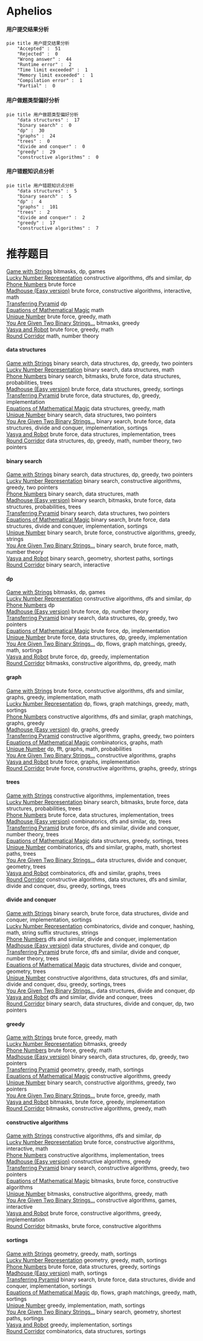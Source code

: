 # Aphelios
<!-- tabs:start -->
#### **用户提交结果分析**

```mermaid
pie title 用户提交结果分析
    "Accepted" :  51
    "Rejected" :  0
    "Wrong answer" :  44
    "Runtime error" :  2
    "Time limit exceeded" :  1
    "Memory limit exceeded" :  1
    "Compilation error" :  1
    "Partial" :  0
```
#### **用户做题类型偏好分析**

```mermaid
pie title 用户做题类型偏好分析
    "data structures" :  17
    "binary search" :  0
    "dp" :  30
    "graphs" :  24
    "trees" :  0
    "divide and conquer" :  0
    "greedy" :  29
    "constructive algorithms" :  0
```
#### **用户错题知识点分析**

```mermaid
pie title 用户错题知识点分析
    "data structures" :  5
    "binary search" :  5
    "dp" :  4
    "graphs" :  101
    "trees" :  2
    "divide and conquer" :  2
    "greedy" :  17
    "constructive algorithms" :  7
```
<!-- tabs:end -->
# 推荐题目
[Game with Strings](http://codeforces.com/problemset/problem/354/B)		bitmasks,
                        dp,
                        games		  
[Lucky Number Representation](http://codeforces.com/problemset/problem/354/E)		constructive algorithms,
                        dfs and similar,
                        dp		  
[Phone Numbers](http://codeforces.com/problemset/problem/1060/A)		brute force		  
[Madhouse (Easy version)](http://codeforces.com/problemset/problem/1286/C1)		brute force,
                        constructive algorithms,
                        interactive,
                        math		  
[Transferring Pyramid](http://codeforces.com/problemset/problem/354/D)		dp		  
[Equations of Mathematical Magic](http://codeforces.com/problemset/problem/1064/B)		math		  
[Unique Number](http://codeforces.com/problemset/problem/1462/C)		brute force,
                        greedy,
                        math		  
[You Are Given Two Binary Strings...](http://codeforces.com/problemset/problem/1202/A)		bitmasks,
                        greedy		  
[Vasya and Robot](http://codeforces.com/problemset/problem/354/A)		brute force,
                        greedy,
                        math		  
[Round Corridor](http://codeforces.com/problemset/problem/1200/C)		math,
                        number theory		  
<!-- tabs:start -->
#### **data structures**
[Game with Strings](http://codeforces.com/problemset/problem/1492/C)		binary search,
                        data structures,
                        dp,
                        greedy,
                        two pointers		  
[Lucky Number Representation](http://codeforces.com/problemset/problem/1490/G)		binary search,
                        data structures,
                        math		  
[Phone Numbers](http://codeforces.com/problemset/problem/1479/D)		binary search,
                        bitmasks,
                        brute force,
                        data structures,
                        probabilities,
                        trees		  
[Madhouse (Easy version)](http://codeforces.com/problemset/problem/1497/A)		brute force,
                        data structures,
                        greedy,
                        sortings		  
[Transferring Pyramid](http://codeforces.com/problemset/problem/1491/C)		brute force,
                        data structures,
                        dp,
                        greedy,
                        implementation		  
[Equations of Mathematical Magic](http://codeforces.com/problemset/problem/1492/B)		data structures,
                        greedy,
                        math		  
[Unique Number](http://codeforces.com/problemset/problem/1436/E)		binary search,
                        data structures,
                        two pointers		  
[You Are Given Two Binary Strings...](http://codeforces.com/problemset/problem/1461/D)		binary search,
                        brute force,
                        data structures,
                        divide and conquer,
                        implementation,
                        sortings		  
[Vasya and Robot](http://codeforces.com/problemset/problem/1511/C)		brute force,
                        data structures,
                        implementation,
                        trees		  
[Round Corridor](http://codeforces.com/problemset/problem/1497/E1)		data structures,
                        dp,
                        greedy,
                        math,
                        number theory,
                        two pointers		  
#### **binary search**
[Game with Strings](http://codeforces.com/problemset/problem/1492/C)		binary search,
                        data structures,
                        dp,
                        greedy,
                        two pointers		  
[Lucky Number Representation](http://codeforces.com/problemset/problem/1463/D)		binary search,
                        constructive algorithms,
                        greedy,
                        two pointers		  
[Phone Numbers](http://codeforces.com/problemset/problem/1490/G)		binary search,
                        data structures,
                        math		  
[Madhouse (Easy version)](http://codeforces.com/problemset/problem/1479/D)		binary search,
                        bitmasks,
                        brute force,
                        data structures,
                        probabilities,
                        trees		  
[Transferring Pyramid](http://codeforces.com/problemset/problem/1436/E)		binary search,
                        data structures,
                        two pointers		  
[Equations of Mathematical Magic](http://codeforces.com/problemset/problem/1461/D)		binary search,
                        brute force,
                        data structures,
                        divide and conquer,
                        implementation,
                        sortings		  
[Unique Number](http://codeforces.com/problemset/problem/1493/C)		binary search,
                        brute force,
                        constructive algorithms,
                        greedy,
                        strings		  
[You Are Given Two Binary Strings...](http://codeforces.com/problemset/problem/1487/D)		binary search,
                        brute force,
                        math,
                        number theory		  
[Vasya and Robot](http://codeforces.com/problemset/problem/1486/B)		binary search,
                        geometry,
                        shortest paths,
                        sortings		  
[Round Corridor](http://codeforces.com/problemset/problem/1486/C1)		binary search,
                        interactive		  
#### **dp**
[Game with Strings](http://codeforces.com/problemset/problem/354/B)		bitmasks,
                        dp,
                        games		  
[Lucky Number Representation](http://codeforces.com/problemset/problem/354/E)		constructive algorithms,
                        dfs and similar,
                        dp		  
[Phone Numbers](http://codeforces.com/problemset/problem/354/D)		dp		  
[Madhouse (Easy version)](http://codeforces.com/problemset/problem/354/C)		brute force,
                        dp,
                        number theory		  
[Transferring Pyramid](http://codeforces.com/problemset/problem/1492/C)		binary search,
                        data structures,
                        dp,
                        greedy,
                        two pointers		  
[Equations of Mathematical Magic](https://codeforces.com/contest/1457/problem/C)		brute force,
                        dp,
                        implementation		  
[Unique Number](http://codeforces.com/problemset/problem/1491/C)		brute force,
                        data structures,
                        dp,
                        greedy,
                        implementation		  
[You Are Given Two Binary Strings...](http://codeforces.com/problemset/problem/1437/C)		dp,
                        flows,
                        graph matchings,
                        greedy,
                        math,
                        sortings		  
[Vasya and Robot](http://codeforces.com/problemset/problem/1499/B)		brute force,
                        dp,
                        greedy,
                        implementation		  
[Round Corridor](http://codeforces.com/problemset/problem/1491/D)		bitmasks,
                        constructive algorithms,
                        dp,
                        greedy,
                        math		  
#### **graph**
[Game with Strings](http://codeforces.com/problemset/problem/1487/C)		brute force,
                        constructive algorithms,
                        dfs and similar,
                        graphs,
                        greedy,
                        implementation,
                        math		  
[Lucky Number Representation](http://codeforces.com/problemset/problem/1437/C)		dp,
                        flows,
                        graph matchings,
                        greedy,
                        math,
                        sortings		  
[Phone Numbers](http://codeforces.com/problemset/problem/1470/D)		constructive algorithms,
                        dfs and similar,
                        graph matchings,
                        graphs,
                        greedy		  
[Madhouse (Easy version)](http://codeforces.com/problemset/problem/1476/C)		dp,
                        graphs,
                        greedy		  
[Transferring Pyramid](http://codeforces.com/problemset/problem/1304/D)		constructive algorithms,
                        graphs,
                        greedy,
                        two pointers		  
[Equations of Mathematical Magic](http://codeforces.com/problemset/problem/1475/C)		combinatorics,
                        graphs,
                        math		  
[Unique Number](http://codeforces.com/problemset/problem/553/E)		dp,
                        fft,
                        graphs,
                        math,
                        probabilities		  
[You Are Given Two Binary Strings...](http://codeforces.com/problemset/problem/1495/C)		constructive algorithms,
                        graphs		  
[Vasya and Robot](http://codeforces.com/problemset/problem/1510/K)		brute force,
                        graphs,
                        implementation		  
[Round Corridor](http://codeforces.com/problemset/problem/1511/D)		brute force,
                        constructive algorithms,
                        graphs,
                        greedy,
                        strings		  
#### **trees**
[Game with Strings](https://codeforces.com/contest/1087/problem/D)		constructive algorithms,
                        implementation,
                        trees		  
[Lucky Number Representation](http://codeforces.com/problemset/problem/1479/D)		binary search,
                        bitmasks,
                        brute force,
                        data structures,
                        probabilities,
                        trees		  
[Phone Numbers](http://codeforces.com/problemset/problem/1511/C)		brute force,
                        data structures,
                        implementation,
                        trees		  
[Madhouse (Easy version)](http://codeforces.com/problemset/problem/1499/F)		combinatorics,
                        dfs and similar,
                        dp,
                        trees		  
[Transferring Pyramid](http://codeforces.com/problemset/problem/1491/E)		brute force,
                        dfs and similar,
                        divide and conquer,
                        number theory,
                        trees		  
[Equations of Mathematical Magic](http://codeforces.com/problemset/problem/1466/D)		data structures,
                        greedy,
                        sortings,
                        trees		  
[Unique Number](http://codeforces.com/problemset/problem/1495/D)		combinatorics,
                        dfs and similar,
                        graphs,
                        math,
                        shortest paths,
                        trees		  
[You Are Given Two Binary Strings...](http://codeforces.com/problemset/problem/1303/G)		data structures,
                        divide and conquer,
                        geometry,
                        trees		  
[Vasya and Robot](http://codeforces.com/problemset/problem/1454/E)		combinatorics,
                        dfs and similar,
                        graphs,
                        trees		  
[Round Corridor](http://codeforces.com/problemset/problem/1494/D)		constructive algorithms,
                        data structures,
                        dfs and similar,
                        divide and conquer,
                        dsu,
                        greedy,
                        sortings,
                        trees		  
#### **divide and conquer**
[Game with Strings](http://codeforces.com/problemset/problem/1461/D)		binary search,
                        brute force,
                        data structures,
                        divide and conquer,
                        implementation,
                        sortings		  
[Lucky Number Representation](http://codeforces.com/problemset/problem/1466/G)		combinatorics,
                        divide and conquer,
                        hashing,
                        math,
                        string suffix structures,
                        strings		  
[Phone Numbers](http://codeforces.com/problemset/problem/1490/D)		dfs and similar,
                        divide and conquer,
                        implementation		  
[Madhouse (Easy version)](https://codeforces.com/contest/1483/problem/C)		data structures,
                        divide and conquer,
                        dp		  
[Transferring Pyramid](http://codeforces.com/problemset/problem/1491/E)		brute force,
                        dfs and similar,
                        divide and conquer,
                        number theory,
                        trees		  
[Equations of Mathematical Magic](http://codeforces.com/problemset/problem/1303/G)		data structures,
                        divide and conquer,
                        geometry,
                        trees		  
[Unique Number](http://codeforces.com/problemset/problem/1494/D)		constructive algorithms,
                        data structures,
                        dfs and similar,
                        divide and conquer,
                        dsu,
                        greedy,
                        sortings,
                        trees		  
[You Are Given Two Binary Strings...](http://codeforces.com/problemset/problem/1482/E)		data structures,
                        divide and conquer,
                        dp		  
[Vasya and Robot](http://codeforces.com/problemset/problem/566/C)		dfs and similar,
                        divide and conquer,
                        trees		  
[Round Corridor](http://codeforces.com/problemset/problem/1428/F)		binary search,
                        data structures,
                        divide and conquer,
                        dp,
                        two pointers		  
#### **greedy**
[Game with Strings](http://codeforces.com/problemset/problem/1462/C)		brute force,
                        greedy,
                        math		  
[Lucky Number Representation](http://codeforces.com/problemset/problem/1202/A)		bitmasks,
                        greedy		  
[Phone Numbers](http://codeforces.com/problemset/problem/354/A)		brute force,
                        greedy,
                        math		  
[Madhouse (Easy version)](http://codeforces.com/problemset/problem/1492/C)		binary search,
                        data structures,
                        dp,
                        greedy,
                        two pointers		  
[Transferring Pyramid](https://codeforces.com/contest/1496/problem/C)		geometry,
                        greedy,
                        math,
                        sortings		  
[Equations of Mathematical Magic](http://codeforces.com/problemset/problem/1493/A)		constructive algorithms,
                        greedy		  
[Unique Number](http://codeforces.com/problemset/problem/1463/D)		binary search,
                        constructive algorithms,
                        greedy,
                        two pointers		  
[You Are Given Two Binary Strings...](http://codeforces.com/problemset/problem/1462/C)		brute force,
                        greedy,
                        math		  
[Vasya and Robot](http://codeforces.com/problemset/problem/1494/B)		bitmasks,
                        brute force,
                        greedy,
                        implementation		  
[Round Corridor](http://codeforces.com/problemset/problem/1492/D)		bitmasks,
                        constructive algorithms,
                        greedy,
                        math		  
#### **constructive algorithms**
[Game with Strings](http://codeforces.com/problemset/problem/354/E)		constructive algorithms,
                        dfs and similar,
                        dp		  
[Lucky Number Representation](http://codeforces.com/problemset/problem/1286/C1)		brute force,
                        constructive algorithms,
                        interactive,
                        math		  
[Phone Numbers](https://codeforces.com/contest/1087/problem/D)		constructive algorithms,
                        implementation,
                        trees		  
[Madhouse (Easy version)](http://codeforces.com/problemset/problem/1493/A)		constructive algorithms,
                        greedy		  
[Transferring Pyramid](http://codeforces.com/problemset/problem/1463/D)		binary search,
                        constructive algorithms,
                        greedy,
                        two pointers		  
[Equations of Mathematical Magic](https://codeforces.com/contest/1456/problem/B)		bitmasks,
                        brute force,
                        constructive algorithms		  
[Unique Number](http://codeforces.com/problemset/problem/1492/D)		bitmasks,
                        constructive algorithms,
                        greedy,
                        math		  
[You Are Given Two Binary Strings...](https://codeforces.com/contest/1504/problem/D)		constructive algorithms,
                        games,
                        interactive		  
[Vasya and Robot](https://codeforces.com/contest/1483/problem/A)		brute force,
                        constructive algorithms,
                        greedy,
                        implementation		  
[Round Corridor](https://codeforces.com/contest/1457/problem/D)		bitmasks,
                        brute force,
                        constructive algorithms		  
#### **sortings**
[Game with Strings](https://codeforces.com/contest/1496/problem/C)		geometry,
                        greedy,
                        math,
                        sortings		  
[Lucky Number Representation](http://codeforces.com/problemset/problem/1495/A)		geometry,
                        greedy,
                        math,
                        sortings		  
[Phone Numbers](http://codeforces.com/problemset/problem/1497/A)		brute force,
                        data structures,
                        greedy,
                        sortings		  
[Madhouse (Easy version)](http://codeforces.com/problemset/problem/1427/A)		math,
                        sortings		  
[Transferring Pyramid](http://codeforces.com/problemset/problem/1461/D)		binary search,
                        brute force,
                        data structures,
                        divide and conquer,
                        implementation,
                        sortings		  
[Equations of Mathematical Magic](http://codeforces.com/problemset/problem/1437/C)		dp,
                        flows,
                        graph matchings,
                        greedy,
                        math,
                        sortings		  
[Unique Number](http://codeforces.com/problemset/problem/1473/A)		greedy,
                        implementation,
                        math,
                        sortings		  
[You Are Given Two Binary Strings...](http://codeforces.com/problemset/problem/1486/B)		binary search,
                        geometry,
                        shortest paths,
                        sortings		  
[Vasya and Robot](http://codeforces.com/problemset/problem/1480/B)		greedy,
                        implementation,
                        sortings		  
[Round Corridor](http://codeforces.com/problemset/problem/1420/D)		combinatorics,
                        data structures,
                        sortings		  
<!-- tabs:end -->
